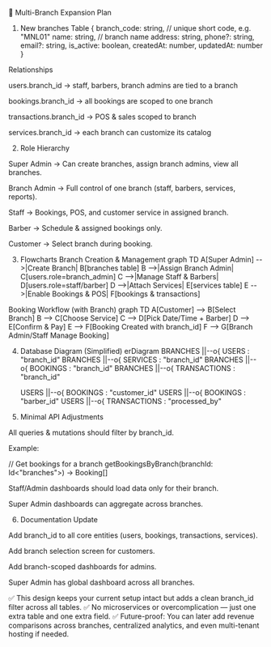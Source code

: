 📘 Multi-Branch Expansion Plan
1. New branches Table
{
  branch_code: string,   // unique short code, e.g. "MNL01"
  name: string,          // branch name
  address: string,
  phone?: string,
  email?: string,
  is_active: boolean,
  createdAt: number,
  updatedAt: number
}

Relationships

users.branch_id → staff, barbers, branch admins are tied to a branch

bookings.branch_id → all bookings are scoped to one branch

transactions.branch_id → POS & sales scoped to branch

services.branch_id → each branch can customize its catalog

2. Role Hierarchy

Super Admin → Can create branches, assign branch admins, view all branches.

Branch Admin → Full control of one branch (staff, barbers, services, reports).

Staff → Bookings, POS, and customer service in assigned branch.

Barber → Schedule & assigned bookings only.

Customer → Select branch during booking.

3. Flowcharts
Branch Creation & Management
graph TD
    A[Super Admin] -->|Create Branch| B[branches table]
    B -->|Assign Branch Admin| C[users.role=branch_admin]
    C -->|Manage Staff & Barbers| D[users.role=staff/barber]
    D -->|Attach Services| E[services table]
    E -->|Enable Bookings & POS| F[bookings & transactions]

Booking Workflow (with Branch)
graph TD
    A[Customer] --> B[Select Branch]
    B --> C[Choose Service]
    C --> D[Pick Date/Time + Barber]
    D --> E[Confirm & Pay]
    E --> F[Booking Created with branch_id]
    F --> G[Branch Admin/Staff Manage Booking]

4. Database Diagram (Simplified)
erDiagram
    BRANCHES ||--o{ USERS : "branch_id"
    BRANCHES ||--o{ SERVICES : "branch_id"
    BRANCHES ||--o{ BOOKINGS : "branch_id"
    BRANCHES ||--o{ TRANSACTIONS : "branch_id"

    USERS ||--o{ BOOKINGS : "customer_id"
    USERS ||--o{ BOOKINGS : "barber_id"
    USERS ||--o{ TRANSACTIONS : "processed_by"

5. Minimal API Adjustments

All queries & mutations should filter by branch_id.

Example:

// Get bookings for a branch
getBookingsByBranch(branchId: Id<"branches">) → Booking[]


Staff/Admin dashboards should load data only for their branch.

Super Admin dashboards can aggregate across branches.

6. Documentation Update

Add branch_id to all core entities (users, bookings, transactions, services).

Add branch selection screen for customers.

Add branch-scoped dashboards for admins.

Super Admin has global dashboard across all branches.

✅ This design keeps your current setup intact but adds a clean branch_id filter across all tables.
✅ No microservices or overcomplication — just one extra table and one extra field.
✅ Future-proof: You can later add revenue comparisons across branches, centralized analytics, and even multi-tenant hosting if needed.